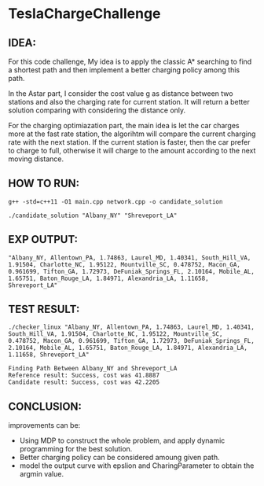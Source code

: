 # TeslaChargeChallenge

## IDEA:
For this code challenge, My idea is to apply the classic A* searching to find a shortest path and then implement a better charging policy among this path.

In the Astar part, I consider the cost value g as distance between two stations and also the charging rate for current station. It will return a better solution comparing with considering the distance only.

For the charging optimiazation part, the main idea is let the car charges more at the fast rate station, the algorihtm will compare the current charging rate with the next station. If the current station is faster, then the car prefer to charge to full, otherwise it will charge to the amount according to the next moving distance. 


## HOW TO RUN:
```g++ -std=c++11 -O1 main.cpp network.cpp -o candidate_solution```

```./candidate_solution "Albany_NY" "Shreveport_LA"```


## EXP OUTPUT:
```"Albany_NY, Allentown_PA, 1.74863, Laurel_MD, 1.40341, South_Hill_VA, 1.91504, Charlotte_NC, 1.95122, Mountville_SC, 0.478752, Macon_GA, 0.961699, Tifton_GA, 1.72973, DeFuniak_Springs_FL, 2.10164, Mobile_AL, 1.65751, Baton_Rouge_LA, 1.84971, Alexandria_LA, 1.11658, Shreveport_LA"```


## TEST RESULT:
```./checker_linux "Albany_NY, Allentown_PA, 1.74863, Laurel_MD, 1.40341, South_Hill_VA, 1.91504, Charlotte_NC, 1.95122, Mountville_SC, 0.478752, Macon_GA, 0.961699, Tifton_GA, 1.72973, DeFuniak_Springs_FL, 2.10164, Mobile_AL, 1.65751, Baton_Rouge_LA, 1.84971, Alexandria_LA, 1.11658, Shreveport_LA"```
```
Finding Path Between Albany_NY and Shreveport_LA
Reference result: Success, cost was 41.8887
Candidate result: Success, cost was 42.2205
```

## CONCLUSION:
improvements can be:
  - Using MDP to construct the whole problem, and apply dynamic programming for the best solution. 
  - Better charging policy can be considered amoung given path.
  - model the output curve with epslion and CharingParameter to obtain the argmin value. 
